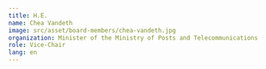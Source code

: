 ```yaml
---
title: H.E.
name: Chea Vandeth
image: src/asset/board-members/chea-vandeth.jpg
organization: Minister of the Ministry of Posts and Telecommunications
role: Vice-Chair
lang: en
---
```

